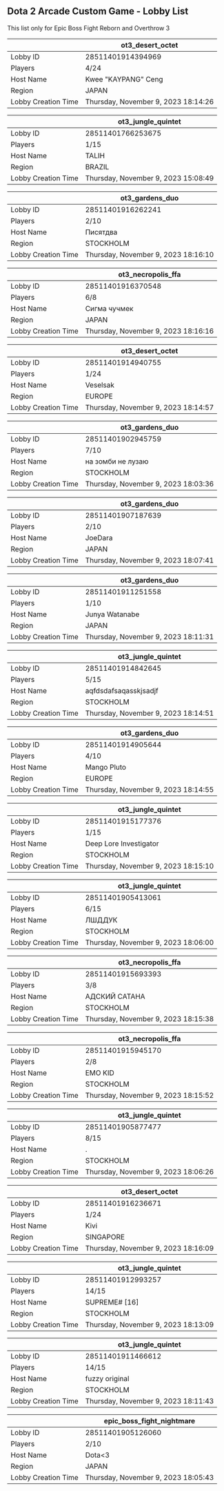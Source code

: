 ## Dota 2 Arcade Custom Game - Lobby List

This list only for Epic Boss Fight Reborn and Overthrow 3

|  | ot3_desert_octet |
| ------ | ------ |
| Lobby ID | 28511401914394969 |
| Players | 4/24 |
| Host Name | Kwee "KAYPANG" Ceng |
| Region | JAPAN |
| Lobby Creation Time | Thursday, November 9, 2023 18:14:26 |


|  | ot3_jungle_quintet |
| ------ | ------ |
| Lobby ID | 28511401766253675 |
| Players | 1/15 |
| Host Name | TALIH |
| Region | BRAZIL |
| Lobby Creation Time | Thursday, November 9, 2023 15:08:49 |


|  | ot3_gardens_duo |
| ------ | ------ |
| Lobby ID | 28511401916262241 |
| Players | 2/10 |
| Host Name | Писятдва |
| Region | STOCKHOLM |
| Lobby Creation Time | Thursday, November 9, 2023 18:16:10 |


|  | ot3_necropolis_ffa |
| ------ | ------ |
| Lobby ID | 28511401916370548 |
| Players | 6/8 |
| Host Name | Сигма чучмек |
| Region | JAPAN |
| Lobby Creation Time | Thursday, November 9, 2023 18:16:16 |


|  | ot3_desert_octet |
| ------ | ------ |
| Lobby ID | 28511401914940755 |
| Players | 1/24 |
| Host Name | Veselsak |
| Region | EUROPE |
| Lobby Creation Time | Thursday, November 9, 2023 18:14:57 |


|  | ot3_gardens_duo |
| ------ | ------ |
| Lobby ID | 28511401902945759 |
| Players | 7/10 |
| Host Name | на зомби не лузаю |
| Region | STOCKHOLM |
| Lobby Creation Time | Thursday, November 9, 2023 18:03:36 |


|  | ot3_gardens_duo |
| ------ | ------ |
| Lobby ID | 28511401907187639 |
| Players | 2/10 |
| Host Name | JoeDara |
| Region | JAPAN |
| Lobby Creation Time | Thursday, November 9, 2023 18:07:41 |


|  | ot3_gardens_duo |
| ------ | ------ |
| Lobby ID | 28511401911251558 |
| Players | 1/10 |
| Host Name | Junya Watanabe |
| Region | JAPAN |
| Lobby Creation Time | Thursday, November 9, 2023 18:11:31 |


|  | ot3_jungle_quintet |
| ------ | ------ |
| Lobby ID | 28511401914842645 |
| Players | 5/15 |
| Host Name | aqfdsdafsaqasskjsadjf |
| Region | STOCKHOLM |
| Lobby Creation Time | Thursday, November 9, 2023 18:14:51 |


|  | ot3_gardens_duo |
| ------ | ------ |
| Lobby ID | 28511401914905644 |
| Players | 4/10 |
| Host Name | Mango Pluto |
| Region | EUROPE |
| Lobby Creation Time | Thursday, November 9, 2023 18:14:55 |


|  | ot3_jungle_quintet |
| ------ | ------ |
| Lobby ID | 28511401915177376 |
| Players | 1/15 |
| Host Name | Deep Lore Investigator |
| Region | STOCKHOLM |
| Lobby Creation Time | Thursday, November 9, 2023 18:15:10 |


|  | ot3_jungle_quintet |
| ------ | ------ |
| Lobby ID | 28511401905413061 |
| Players | 6/15 |
| Host Name | ЛШДДУК |
| Region | STOCKHOLM |
| Lobby Creation Time | Thursday, November 9, 2023 18:06:00 |


|  | ot3_necropolis_ffa |
| ------ | ------ |
| Lobby ID | 28511401915693393 |
| Players | 3/8 |
| Host Name | АДСКИЙ САТАНА |
| Region | STOCKHOLM |
| Lobby Creation Time | Thursday, November 9, 2023 18:15:38 |


|  | ot3_necropolis_ffa |
| ------ | ------ |
| Lobby ID | 28511401915945170 |
| Players | 2/8 |
| Host Name | EMO KID |
| Region | STOCKHOLM |
| Lobby Creation Time | Thursday, November 9, 2023 18:15:52 |


|  | ot3_jungle_quintet |
| ------ | ------ |
| Lobby ID | 28511401905877477 |
| Players | 8/15 |
| Host Name | . |
| Region | STOCKHOLM |
| Lobby Creation Time | Thursday, November 9, 2023 18:06:26 |


|  | ot3_desert_octet |
| ------ | ------ |
| Lobby ID | 28511401916236671 |
| Players | 1/24 |
| Host Name | Kivi |
| Region | SINGAPORE |
| Lobby Creation Time | Thursday, November 9, 2023 18:16:09 |


|  | ot3_jungle_quintet |
| ------ | ------ |
| Lobby ID | 28511401912993257 |
| Players | 14/15 |
| Host Name | SUPREME# [16] |
| Region | STOCKHOLM |
| Lobby Creation Time | Thursday, November 9, 2023 18:13:09 |


|  | ot3_jungle_quintet |
| ------ | ------ |
| Lobby ID | 28511401911466612 |
| Players | 14/15 |
| Host Name | fuzzy original |
| Region | STOCKHOLM |
| Lobby Creation Time | Thursday, November 9, 2023 18:11:43 |


|  | epic_boss_fight_nightmare |
| ------ | ------ |
| Lobby ID | 28511401905126060 |
| Players | 2/10 |
| Host Name | Dota<3 |
| Region | JAPAN |
| Lobby Creation Time | Thursday, November 9, 2023 18:05:43 |


